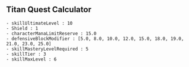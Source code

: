 ## Titan Quest Calculator

    - skillUltimateLevel : 10
    - Shield : 1
    - characterManaLimitReserve : 15.0
    - defensiveBlockModifier : [5.0, 8.0, 10.0, 12.0, 15.0, 18.0, 19.0, 21.0, 23.0, 25.0]
    - skillMasteryLevelRequired : 5
    - skillTier : 3
    - skillMaxLevel : 6
